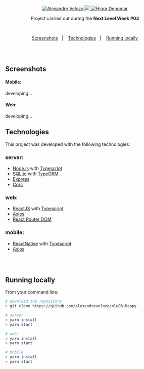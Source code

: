 <div align="center">

<!-- <img src="./.github/purple-logo.svg" width="200px" /> <br /> -->

  <a href="https://www.linkedin.com/in/alexandre-velozo-70626019b/">
      <img alt="Alexandre Velozo" src="https://img.shields.io/badge/-alexandrevelozo-8257E5?style=flat&logo=Linkedin&logoColor=white" />
   </a>
  
  <a href="https://twitter.com/velozodev">
    <img src="https://img.shields.io/badge/-%40Alexand41906340-8257E5?style=flat&logo=Twitter&logoColor=white" />
  </a>

  <a href="https://mailto:alexandrevelozo4@gmail.com">
    <img alt="Higor Denomar" src="https://img.shields.io/badge/-alexandrevelozo4%40gmail.com-8257E5?style=flat&logo=Gmail&logoColor=white" />
  </a>
  
  <br/>
  
  <p>Project carried out during the <b>Next Level Week #03</b></p>

</div>

<br>

<p align="center">
  <a href="#screens">Screenshots</a>&nbsp;&nbsp;&nbsp;|&nbsp;&nbsp;&nbsp;
  <a href="#techs">Technologies</a>&nbsp;&nbsp;&nbsp;|&nbsp;&nbsp;&nbsp;
  <a href="#running-locally">Running locally</a>
</p>

<br/>&nbsp;

<h2 id="screens"> Screenshots </h2>

<h4>Mobile:</h4>

<span>developing...</span>

<!-- <div align="center">
  <img src="https://github.com/alexandrevelozo/nlw-02-proffy/blob/master/.github/landing-mobile.PNG" alt="Landing mobile" width="397" />
  &nbsp;&nbsp;&nbsp;&nbsp;
  <img src="https://github.com/alexandrevelozo/nlw-02-proffy/blob/master/.github/list-item-mobile.PNG" alt="List-item mobile" width="397" />
</div>
<br/>&nbsp;

<div align="center">
  <img src="https://github.com/alexandrevelozo/nlw-02-proffy/blob/master/.github/selector-mobile.PNG" alt="Selector mobile" width="397" />
  &nbsp;&nbsp;&nbsp;&nbsp;
  <img src="https://github.com/alexandrevelozo/nlw-02-proffy/blob/master/.github/proffy-mobile.PNG" alt="Quer ser um proffy" width="397" />
</div> -->

<h4>Web:</h4>

<span>developing...</span>

<!-- <img src="https://github.com/alexandrevelozo/nlw-02-proffy/blob/master/.github/landing-page.JPG" alt="Langing page Web" />
<br/>&nbsp;

<img src="https://github.com/alexandrevelozo/nlw-02-proffy/blob/master/.github/list-item.JPG" alt="List-item web" />
<br/>&nbsp; -->

<h2 id="techs"> Technologies </h2>

This project was developed with the following technologies:

### server:

- [Node.js](https://nodejs.org/en/docs/) with [Typescript](https://www.typescriptlang.org/)
- [SQLite](https://www.sqlite.org/index.html) with [TypeORM](https://typeorm.io/#/)
- [Express](https://expressjs.com/)
- [Cors](https://github.com/expressjs/cors)

### web:

- [ReactJS](https://reactjs.org/) with [Typescript](https://www.typescriptlang.org/)
- [Axios](https://github.com/axios/axios)
- [React Router DOM](https://reactrouter.com/web/guides/quick-start)

### mobile:

- [ReactNative](https://reactnative.dev/) with [Typescript](https://www.typescriptlang.org/)
- [Axios](https://github.com/axios/axios)

<br/>&nbsp;

<h2 id="running-locally"> Running locally </h2>

From your command line:

```sh
# download the repository
> git clone https://github.com/alexandrevelozo/nlw03-happy

# server
> yarn install
> yarn start

# web
> yarn install
> yarn start

# mobile
> yarn install
> yarn start
```

